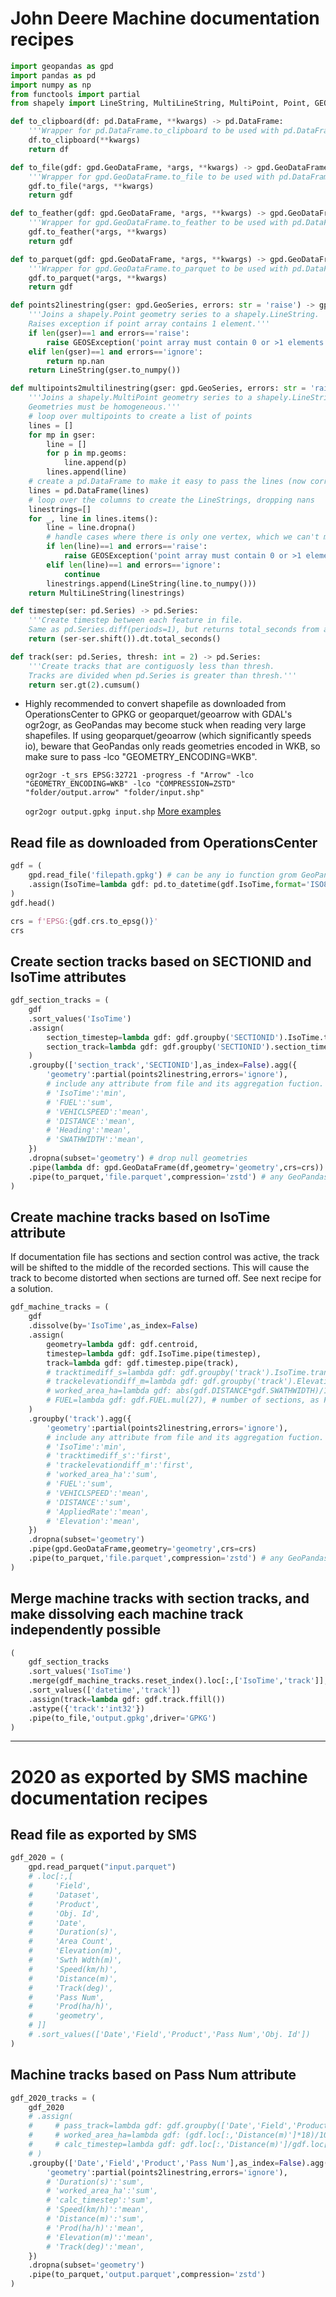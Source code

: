 # John Deere Machine documentation recipes


```python
import geopandas as gpd
import pandas as pd
import numpy as np
from functools import partial
from shapely import LineString, MultiLineString, MultiPoint, Point, GEOSException
```


```python
def to_clipboard(df: pd.DataFrame, **kwargs) -> pd.DataFrame:
    '''Wrapper for pd.DataFrame.to_clipboard to be used with pd.DataFrame.pipe.'''
    df.to_clipboard(**kwargs)
    return df
```


```python
def to_file(gdf: gpd.GeoDataFrame, *args, **kwargs) -> gpd.GeoDataFrame:
    '''Wrapper for gpd.GeoDataFrame.to_file to be used with pd.DataFrame.pipe.'''
    gdf.to_file(*args, **kwargs)
    return gdf
```


```python
def to_feather(gdf: gpd.GeoDataFrame, *args, **kwargs) -> gpd.GeoDataFrame:
    '''Wrapper for gpd.GeoDataFrame.to_feather to be used with pd.DataFrame.pipe.'''
    gdf.to_feather(*args, **kwargs)
    return gdf
```


```python
def to_parquet(gdf: gpd.GeoDataFrame, *args, **kwargs) -> gpd.GeoDataFrame:
    '''Wrapper for gpd.GeoDataFrame.to_parquet to be used with pd.DataFrame.pipe.'''
    gdf.to_parquet(*args, **kwargs)
    return gdf
```


```python
def points2linestring(gser: gpd.GeoSeries, errors: str = 'raise') -> gpd.GeoSeries:
    '''Joins a shapely.Point geometry series to a shapely.LineString. 
    Raises exception if point array contains 1 element.'''
    if len(gser)==1 and errors=='raise':
        raise GEOSException('point array must contain 0 or >1 elements')
    elif len(gser)==1 and errors=='ignore':
        return np.nan
    return LineString(gser.to_numpy())
```


```python
def multipoints2multilinestring(gser: gpd.GeoSeries, errors: str = 'raise') -> gpd.GeoSeries:
    '''Joins a shapely.MultiPoint geometry series to a shapely.LineString. 
    Geometries must be homogeneous.'''
    # loop over multipoints to create a list of points
    lines = []
    for mp in gser:
        line = []
        for p in mp.geoms:
            line.append(p)
        lines.append(line)
    # create a pd.DataFrame to make it easy to pass the lines (now corresponding to each column of the df) to shapely.LineString 
    lines = pd.DataFrame(lines)
    # loop over the columns to create the LineStrings, dropping nans
    linestrings=[]
    for _, line in lines.items():
        line = line.dropna()
        # handle cases where there is only one vertex, which we can't make a line with
        if len(line)==1 and errors=='raise':
            raise GEOSException('point array must contain 0 or >1 elements')
        elif len(line)==1 and errors=='ignore':
            continue
        linestrings.append(LineString(line.to_numpy()))
    return MultiLineString(linestrings)
```


```python
def timestep(ser: pd.Series) -> pd.Series:
    '''Create timestep between each feature in file.
    Same as pd.Series.diff(periods=1), but returns total_seconds from a Datatime series.'''
    return (ser-ser.shift()).dt.total_seconds()
```


```python
def track(ser: pd.Series, thresh: int = 2) -> pd.Series:
    '''Create tracks that are contiguosly less than thresh. 
    Tracks are divided when pd.Series is greater than thresh.'''
    return ser.gt(2).cumsum()
```

- Highly recommended to convert shapefile as downloaded from OperationsCenter to GPKG or geoparquet/geoarrow with GDAL's ogr2ogr, as GeoPandas may become stuck when reading very large shapefiles. If using geoparquet/geoarrow (which significantly speeds io), beware that GeoPandas only reads geometries encoded in WKB, so make sure to pass -lco "GEOMETRY_ENCODING=WKB".
  
  `ogr2ogr -t_srs EPSG:32721 -progress -f "Arrow" -lco "GEOMETRY_ENCODING=WKB" -lco "COMPRESSION=ZSTD" "folder/output.arrow" "folder/input.shp"`
  
  `ogr2ogr output.gpkg input.shp`
[More examples](https://gdal.org/programs/ogr2ogr.html#examples)

## Read file as downloaded from OperationsCenter


```python
gdf = (
    gpd.read_file('filepath.gpkg') # can be any io function grom GeoPandas
    .assign(IsoTime=lambda gdf: pd.to_datetime(gdf.IsoTime,format='ISO8601'))
)
gdf.head()
```


```python
crs = f'EPSG:{gdf.crs.to_epsg()}'
crs
```

## Create section tracks based on SECTIONID and IsoTime attributes


```python
gdf_section_tracks = (
    gdf
    .sort_values('IsoTime')
    .assign(
        section_timestep=lambda gdf: gdf.groupby('SECTIONID').IsoTime.transform(timestep),
        section_track=lambda gdf: gdf.groupby('SECTIONID').section_timestep.transform(track),
    )
    .groupby(['section_track','SECTIONID'],as_index=False).agg({
        'geometry':partial(points2linestring,errors='ignore'),
        # include any attribute from file and its aggregation fuction. Below are a few examples from a seeding file, uncomment as needed.
        # 'IsoTime':'min',
        # 'FUEL':'sum',
        # 'VEHICLSPEED':'mean',
        # 'DISTANCE':'mean',
        # 'Heading':'mean',
        # 'SWATHWIDTH':'mean',
    })
    .dropna(subset='geometry') # drop null geometries
    .pipe(lambda df: gpd.GeoDataFrame(df,geometry='geometry',crs=crs))
    .pipe(to_parquet,'file.parquet',compression='zstd') # any GeoPandas io function can be used instead 
)
```

## Create machine tracks based on IsoTime attribute
If documentation file has sections and section control was active, the track will be shifted to the middle of the recorded sections. 
This will cause the track to become distorted when sections are turned off. See next recipe for a solution.


```python
gdf_machine_tracks = (
    gdf
    .dissolve(by='IsoTime',as_index=False)
    .assign(
        geometry=lambda gdf: gdf.centroid,
        timestep=lambda gdf: gdf.IsoTime.pipe(timestep),
        track=lambda gdf: gdf.timestep.pipe(track),
        # tracktimediff_s=lambda gdf: gdf.groupby('track').IsoTime.transform(np.ptp).dt.total_seconds(),
        # trackelevationdiff_m=lambda gdf: gdf.groupby('track').Elevation.transform(np.ptp),
        # worked_area_ha=lambda gdf: abs(gdf.DISTANCE*gdf.SWATHWIDTH)/10000,
        # FUEL=lambda gdf: gdf.FUEL.mul(27), # number of sections, as FUEL is evenly divided by the number of sections
    )
    .groupby('track').agg({
        'geometry':partial(points2linestring,errors='ignore'),
        # include any attribute from file and its aggregation fuction. Below are a few examples from a seeding file, uncomment as needed.
        # 'IsoTime':'min',
        # 'tracktimediff_s':'first',
        # 'trackelevationdiff_m':'first',
        # 'worked_area_ha':'sum',
        # 'FUEL':'sum',
        # 'VEHICLSPEED':'mean',
        # 'DISTANCE':'sum',
        # 'AppliedRate':'mean',
        # 'Elevation':'mean',
    })
    .dropna(subset='geometry')
    .pipe(gpd.GeoDataFrame,geometry='geometry',crs=crs)
    .pipe(to_parquet,'file.parquet',compression='zstd') # any GeoPandas io function can be used instead 
)
```

## Merge machine tracks with section tracks, and make dissolving each machine track independently possible


```python
(
    gdf_section_tracks
    .sort_values('IsoTime')
    .merge(gdf_machine_tracks.reset_index().loc[:,['IsoTime','track']],on='IsoTime',how='left')
    .sort_values(['datetime','track'])
    .assign(track=lambda gdf: gdf.track.ffill())
    .astype({'track':'int32'})
    .pipe(to_file,'output.gpkg',driver='GPKG')
)
```

---

# 2020 as exported by SMS machine documentation recipes

## Read file as exported by SMS 


```python
gdf_2020 = (
    gpd.read_parquet("input.parquet")
    # .loc[:,[
    #     'Field',
    #     'Dataset',
    #     'Product',
    #     'Obj. Id',
    #     'Date',
    #     'Duration(s)',
    #     'Area Count',
    #     'Elevation(m)',
    #     'Swth Wdth(m)',
    #     'Speed(km/h)',
    #     'Distance(m)',
    #     'Track(deg)',
    #     'Pass Num',
    #     'Prod(ha/h)',
    #     'geometry',
    # ]]
    # .sort_values(['Date','Field','Product','Pass Num','Obj. Id'])
)
```

## Machine tracks based on Pass Num attribute


```python
gdf_2020_tracks = (
    gdf_2020
    # .assign(
    #     # pass_track=lambda gdf: gdf.groupby(['Date','Field','Product','Pass Num'])['Duration(s)'].transform(track),
    #     # worked_area_ha=lambda gdf: (gdf.loc[:,'Distance(m)']*18)/10000,
    #     # calc_timestep=lambda gdf: gdf.loc[:,'Distance(m)']/gdf.loc[:,'Speed(km/h)'].div(3.6)
    # )
    .groupby(['Date','Field','Product','Pass Num'],as_index=False).agg({
        'geometry':partial(points2linestring,errors='ignore'),
        # 'Duration(s)':'sum',
        # 'worked_area_ha':'sum',
        # 'calc_timestep':'sum',
        # 'Speed(km/h)':'mean',
        # 'Distance(m)':'sum',
        # 'Prod(ha/h)':'mean',
        # 'Elevation(m)':'mean',
        # 'Track(deg)':'mean',
    })
    .dropna(subset='geometry')
    .pipe(to_parquet,'output.parquet',compression='zstd')
)
```
